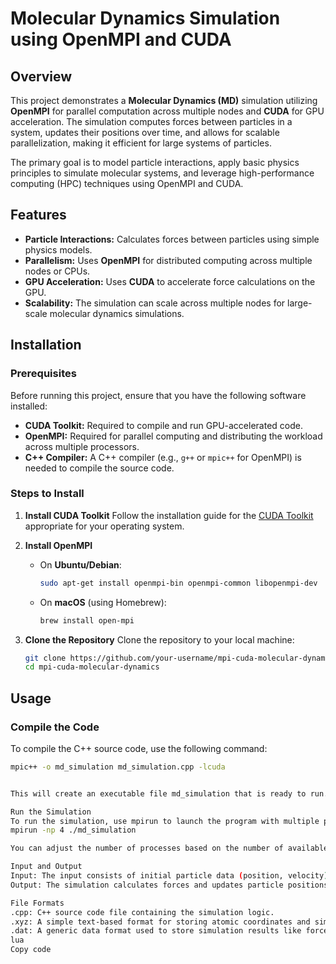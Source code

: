 # Molecular Dynamics Simulation using OpenMPI and CUDA

## Overview

This project demonstrates a **Molecular Dynamics (MD)** simulation utilizing **OpenMPI** for parallel computation across multiple nodes and **CUDA** for GPU acceleration. The simulation computes forces between particles in a system, updates their positions over time, and allows for scalable parallelization, making it efficient for large systems of particles.

The primary goal is to model particle interactions, apply basic physics principles to simulate molecular systems, and leverage high-performance computing (HPC) techniques using OpenMPI and CUDA.

## Features

- **Particle Interactions:** Calculates forces between particles using simple physics models.
- **Parallelism:** Uses **OpenMPI** for distributed computing across multiple nodes or CPUs.
- **GPU Acceleration:** Uses **CUDA** to accelerate force calculations on the GPU.
- **Scalability:** The simulation can scale across multiple nodes for large-scale molecular dynamics simulations.

## Installation

### Prerequisites
Before running this project, ensure that you have the following software installed:

- **CUDA Toolkit:** Required to compile and run GPU-accelerated code.
- **OpenMPI:** Required for parallel computing and distributing the workload across multiple processors.
- **C++ Compiler:** A C++ compiler (e.g., `g++` or `mpic++` for OpenMPI) is needed to compile the source code.

### Steps to Install

1. **Install CUDA Toolkit**
   Follow the installation guide for the [CUDA Toolkit](https://developer.nvidia.com/cuda-downloads) appropriate for your operating system.

2. **Install OpenMPI**
   - On **Ubuntu/Debian**:
     ```bash
     sudo apt-get install openmpi-bin openmpi-common libopenmpi-dev
     ```
   - On **macOS** (using Homebrew):
     ```bash
     brew install open-mpi
     ```

3. **Clone the Repository**
   Clone the repository to your local machine:
   ```bash
   git clone https://github.com/your-username/mpi-cuda-molecular-dynamics.git
   cd mpi-cuda-molecular-dynamics

## Usage

### Compile the Code

To compile the C++ source code, use the following command:

```bash
mpic++ -o md_simulation md_simulation.cpp -lcuda


This will create an executable file md_simulation that is ready to run.

Run the Simulation
To run the simulation, use mpirun to launch the program with multiple processes. For example, to run with 4 processes:
mpirun -np 4 ./md_simulation

You can adjust the number of processes based on the number of available CPU cores or nodes.

Input and Output
Input: The input consists of initial particle data (position, velocity) that can be generated randomly or read from an external file (e.g., .xyz, .pdb).
Output: The simulation calculates forces and updates particle positions. Results can be stored in files, such as .dat or .xyz, depending on the desired output format.

File Formats
.cpp: C++ source code file containing the simulation logic.
.xyz: A simple text-based format for storing atomic coordinates and simulation data.
.dat: A generic data format used to store simulation results like forces and energies.
lua
Copy code

